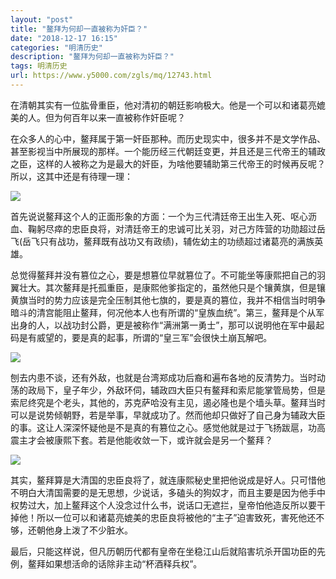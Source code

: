 ```yaml
---
layout: "post"
title: "鳌拜为何却一直被称为奸臣？"
date: "2018-12-17 16:15"
categories: "明清历史"
description: "鳌拜为何却一直被称为奸臣？"
tags: 明清历史
url: https://www.y5000.com/zgls/mq/12743.html
---
```






在清朝其实有一位肱骨重臣，他对清初的朝廷影响极大。他是一个可以和诸葛亮媲美的人。但为何百年以来一直被称作奸臣呢？

在众多人的心中，鳌拜属于第一奸臣那种。而历史现实中，很多并不是文学作品、甚至影视当中所展现的那样。一个能历经三代朝廷变更，并且还是三代帝王的辅政之臣，这样的人被称之为是最大的奸臣，为啥他要辅助第三代帝王的时候再反呢？所以，这其中还是有待理一理：

![](https://img.y5000.com/uploads/allimg/170208/151TI538-0.jpg)

首先说说鳌拜这个人的正面形象的方面：一个为三代清廷帝王出生入死、呕心沥血、鞠躬尽瘁的忠臣良将，对清廷帝王的忠诚可比关羽，对己方阵营的功勋超过岳飞(岳飞只有战功，鳌拜既有战功又有政绩)，辅佐幼主的功绩超过诸葛亮的满族英雄。

总觉得鳌拜并没有篡位之心，要是想篡位早就篡位了。不可能坐等康熙把自己的羽翼壮大。其次鳌拜是托孤重臣，是康熙他爹指定的，虽然他只是个镶黄旗，但是镶黄旗当时的势力应该是完全压制其他七旗的，要是真的篡位，我并不相信当时明争暗斗的清宫能阻止鳌拜，何况他本人也有所谓的“皇族血统”。第三，鳌拜是个从军出身的人，以战功封公爵，更是被称作“满洲第一勇士”，那可以说明他在军中最起码是有威望的，要是真的起事，所谓的“皇三军”会很快土崩瓦解吧。

![](https://img.y5000.com/uploads/allimg/170208/151TL155-1.jpg)

刨去内患不谈，还有外敌，也就是台湾郑成功后裔和遍布各地的反清势力。当时动荡的政局下，皇子年少，外敌环伺，辅政四大臣只有鳌拜和索尼能掌管局势，但是索尼终究是个老头，其他的，苏克萨哈没有主见，遏必隆也是个墙头草。鳌拜当时可以是说势倾朝野，若是举事，早就成功了。然而他却只做好了自己身为辅政大臣的事。这让人深深怀疑他是不是真的有篡位之心。感觉他就是过于飞扬跋扈，功高震主才会被康熙下套。若是他能收敛一下，或许就会是另一个鳌拜？

![](https://img.y5000.com/uploads/allimg/170208/151TMY2-2.jpg)

其实，鳌拜算是大清国的忠臣良将了，就连康熙秘史里把他说成是好人。只可惜他不明白大清国需要的是无思想，少说话，多磕头的狗奴才，而且主要是因为他手中权势过大，加上鳌拜这个人没念过什么书，说话口无遮拦，皇帝怕他造反所以要干掉他！所以一位可以和诸葛亮媲美的忠臣良将被他的“主子”迫害致死，害死他还不够，还朝他身上泼了不少脏水。

最后，只能这样说，但凡历朝历代都有皇帝在坐稳江山后就陷害坑杀开国功臣的先例，鳌拜如果想活命的话除非主动“杯酒释兵权”。
